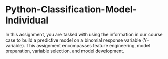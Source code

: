 # Python-Classification-Model-Individual
In this assignment, you are tasked with using the information in our course case to build a predictive model on a binomial response variable (Y-variable). This assignment encompasses feature engineering, model preparation, variable selection, and model development.
